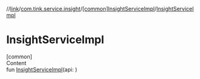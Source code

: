 //[link](../../index.md)/[com.tink.service.insight](../index.md)/[[common]InsightServiceImpl](index.md)/[InsightServiceImpl](-insight-service-impl.md)



# InsightServiceImpl  
[common]  
Content  
fun [InsightServiceImpl](-insight-service-impl.md)(api: <ERROR CLASS>)  



